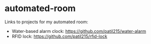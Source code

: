 # automated-room
Links to projects for my automated room:
* Water-based alarm clock: https://github.com/patil215/water-alarm
* RFID lock: https://github.com/patil215/rfid-lock

